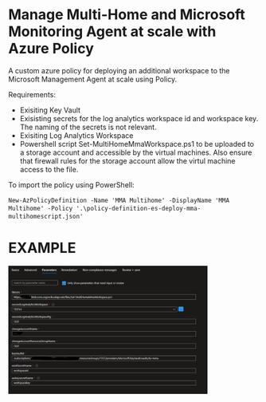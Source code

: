 # Manage Multi-Home and Microsoft Monitoring Agent at scale with Azure Policy #

A custom azure policy for deploying an additional workspace to the Microsoft Management Agent at scale using Policy.

Requirements:
- Exisiting Key Vault
- Exisisting secrets for the log analytics workspace id and workspace key. The naming of the secrets is not relevant.
- Exisiting Log Analytics Workspace
- Powershell script Set-MultiHomeMmaWorkspace.ps1 to be uploaded to a storage account and accessible by the virtual machines. Also ensure that firewall rules for the storage account allow the virtul machine access to the file.

To import the policy using PowerShell:

```plaintext
New-AzPolicyDefinition -Name 'MMA Multihome' -DisplayName 'MMA Multihome' -Policy '.\policy-definition-es-deploy-mma-multihomescript.json'
```

# EXAMPLE #

<img align="left" src="https://github.com/mikedzikowski/AzurePolicies/blob/main/MMA/policymma.png" alt="policy example" width=400px />